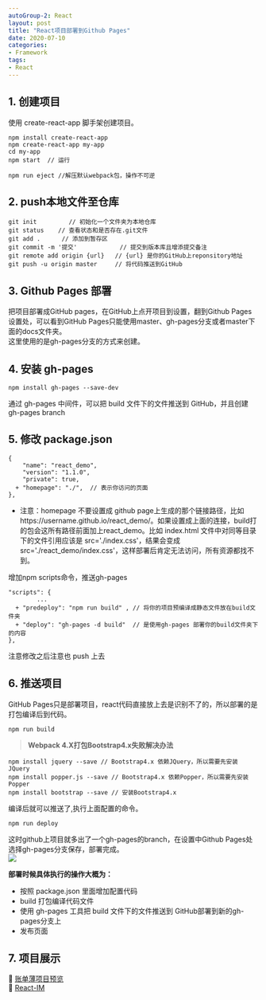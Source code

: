 ```yaml
---
autoGroup-2: React
layout: post
title: "React项目部署到Github Pages"
date: 2020-07-10
categories:
- Framework
tags:
- React 
---
```


## 1. 创建项目

使用 create-react-app 脚手架创建项目。   

```
npm install create-react-app 
npm create-react-app my-app
cd my-app
npm start  // 运行

npm run eject //解压默认webpack包，操作不可逆
```   

   
## 2. push本地文件至仓库

```
git init         // 初始化一个文件夹为本地仓库
git status    // 查看状态和是否存在.git文件
git add .      // 添加到暂存区
git commit -m '提交'            // 提交到版本库且增添提交备注
git remote add origin {url}   // {url} 是你的GitHub上reponsitory地址
git push -u origin master     // 将代码推送到GitHub
```
   

## 3. Github Pages 部署

把项目部署成GitHub pages，在GitHub上点开项目到设置，翻到Github Pages设置处，可以看到GitHub Pages只能使用master、gh-pages分支或者master下面的docs文件夹。   
这里使用的是gh-pages分支的方式来创建。

## 4. 安装 gh-pages

```
npm install gh-pages --save-dev
```   

通过 gh-pages 中间件，可以把 build 文件下的文件推送到 GitHub，并且创建 gh-pages branch

## 5. 修改 package.json

```
{
    "name": "react_demo",
    "version": "1.1.0",
    "private": true,
  + "homepage": "./",  // 表示你访问的页面
},
```   

+ 注意：homepage 不要设置成 github page上生成的那个链接路径，比如https://username.github.io/react_demo/。如果设置成上面的连接，build打的包会这所有路径前面加上react_demo。比如 index.html 文件中对同等目录下的文件引用应该是 src='./index.css'，结果会变成src='./react_demo/index.css'，这样部署后肯定无法访问，所有资源都找不到。   

增加npm scripts命令，推送gh-pages
   
```
"scripts": {
        ...
  + "predeploy": "npm run build" , // 将你的项目预编译成静态文件放在build文件夹
  + "deploy": "gh-pages -d build"  // 是使用gh-pages 部署你的build文件夹下的内容
},
```
    

注意修改之后注意也 push 上去
## 6. 推送项目

GitHub Pages只是部署项目，react代码直接放上去是识别不了的，所以部署的是打包编译后到代码。  

```npm run build```      
> **Webpack 4.X打包Bootstrap4.x失败解决办法**
```
npm install jquery --save // Bootstrap4.x 依赖JQuery，所以需要先安装JQuery
npm install popper.js --save // Bootstrap4.x 依赖Popper，所以需要先安装Popper
npm install bootstrap --save // 安装Bootstrap4.x
```   

编译后就可以推送了,执行上面配置的命令。   


```npm run deploy```      
   

这时github上项目就多出了一个gh-pages的branch，在设置中Github Pages处选择gh-pages分支保存，部署完成。   
![](https://tva1.sinaimg.cn/large/007S8ZIlgy1gh954sjfhaj30pj0m9gmb.jpg)  

**部署时候具体执行的操作大概为：**
+ 按照 package.json 里面增加配置代码
+ build 打包编译代码文件
+ 使用 gh-pages 工具把 build 文件下的文件推送到 GitHub部署到新的gh-pages分支上
+ 发布页面


## 7. 项目展示

:link: [ 账单薄项目预览 ](https://tienouc.gitee.io/account-app/)   
:link: [ React-IM ](https://tienouc.gitee.io/react-im/)   
